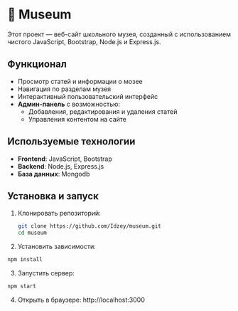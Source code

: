 # 🏫 Museum
Этот проект — веб-сайт школьного музея, созданный с использованием чистого JavaScript, Bootstrap, Node.js и Express.js.  

## Функционал  
- Просмотр статей и информации о мозее 
- Навигация по разделам музея  
- Интерактивный пользовательский интерфейс
- **Админ-панель** с возможностью:
  - Добавления, редактирования и удаления статей  
  - Управления контентом на сайте  

## Используемые технологии  
- **Frontend**: JavaScript, Bootstrap  
- **Backend**: Node.js, Express.js  
- **База данных**: Mongodb 

## Установка и запуск  

1. Клонировать репозиторий:
   
   ```sh
   git clone https://github.com/Idzey/museum.git
   cd museum
   ```
2. Установить зависимости:
```sh
npm install
```
3. Запустить сервер:
```sh
npm start
```
4. Открыть в браузере: http://localhost:3000
